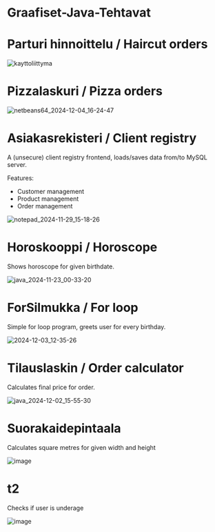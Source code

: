 # Graafiset-Java-Tehtavat

# Parturi hinnoittelu / Haircut orders

![kayttoliittyma](https://github.com/user-attachments/assets/5205533b-9c59-4ff4-98ad-26f175c27cff)


# Pizzalaskuri / Pizza orders

![netbeans64_2024-12-04_16-24-47](https://github.com/user-attachments/assets/f7883744-4b7b-4367-91b2-d89a2df0589c)

 
# Asiakasrekisteri / Client registry
A (unsecure) client registry frontend, loads/saves data from/to MySQL server.

Features:
- Customer management
- Product management
- Order management

![notepad_2024-11-29_15-18-26](https://github.com/user-attachments/assets/24d776a6-212f-4b5d-a729-ddb4cbf44e52)

# Horoskooppi / Horoscope
Shows horoscope for given birthdate.

![java_2024-11-23_00-33-20](https://github.com/user-attachments/assets/65188cc8-75bb-4752-8bd6-a44d39afacdb)

# ForSilmukka / For loop
Simple for loop program, greets user for every birthday.

![2024-12-03_12-35-26](https://github.com/user-attachments/assets/4af5923e-baf3-4622-97ee-727a73f8de71)


# Tilauslaskin / Order calculator
Calculates final price for order.

![java_2024-12-02_15-55-30](https://github.com/user-attachments/assets/e5ed46ff-ad47-4903-bd95-93333b5c71a7)


# Suorakaidepintaala
Calculates square metres for given width and height

![image](https://github.com/user-attachments/assets/1c5ede3c-72ae-44e5-bd09-e144f68e4169)

# t2
Checks if user is underage

![image](https://github.com/user-attachments/assets/27c3e96d-9397-4a3d-8189-851af6c410e3)
